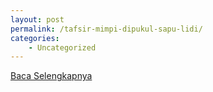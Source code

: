 ```yaml
---
layout: post
permalink: /tafsir-mimpi-dipukul-sapu-lidi/
categories:
    - Uncategorized
---
```


[Baca Selengkapnya](/09)